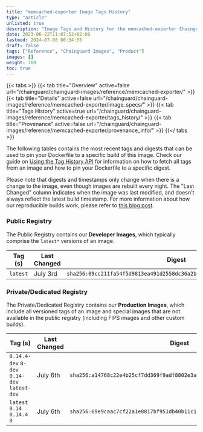 ```yaml
---
title: "memcached-exporter Image Tags History"
type: "article"
unlisted: true
description: "Image Tags and History for the memcached-exporter Chainguard Image"
date: 2023-06-22T11:07:52+02:00
lastmod: 2024-07-08 00:34:55
draft: false
tags: ["Reference", "Chainguard Images", "Product"]
images: []
weight: 700
toc: true
---
```


{{< tabs >}}
{{< tab title="Overview" active=false url="/chainguard/chainguard-images/reference/memcached-exporter/" >}}
{{< tab title="Details" active=false url="/chainguard/chainguard-images/reference/memcached-exporter/image_specs/" >}}
{{< tab title="Tags History" active=true url="/chainguard/chainguard-images/reference/memcached-exporter/tags_history/" >}}
{{< tab title="Provenance" active=false url="/chainguard/chainguard-images/reference/memcached-exporter/provenance_info/" >}}
{{</ tabs >}}

The following tables contains the most recent tags and digests that can be used to pin your Dockerfile to a specific build of this image. Check our guide on [Using the Tag History API](/chainguard/chainguard-images/using-the-tag-history-api/) for information on how to fetch all tags from an image and how to pin your Dockerfile to a specific digest.

Please note that digests and timestamps only change when there is a change to the image, even though images are rebuilt every night. The "Last Changed" column indicates when the image was last modified, and doesn't always reflect the latest build timestamp. For more information about how our reproducible builds work, please refer to [this blog post](https://www.chainguard.dev/unchained/reproducing-chainguards-reproducible-image-builds).

### Public Registry
The Public Registry contains our **Developer Images**, which typically comprise the `latest*` versions of an image.

| Tag (s)   | Last Changed | Digest                                                                    |
|-----------|--------------|---------------------------------------------------------------------------|
|  `latest` | July 3rd     | `sha256:09cc211fa54f5d9813ea491d2558dc36a2b771213d53cc1a580489c0a53c2aad` |


### Private/Dedicated Registry
The Private/Dedicated Registry contains our **Production Images**, which include all versioned tags of an image and special images that are not available in the public registry (including FIPS images and other custom builds).

| Tag (s)                                       | Last Changed | Digest                                                                    |
|-----------------------------------------------|--------------|---------------------------------------------------------------------------|
|  `0.14.4-dev` `0-dev` `0.14-dev` `latest-dev` | July 6th     | `sha256:a14768c22e4b25cf7dd369f9adf8802e3a046ece4a204ad2994463f511e2218d` |
|  `latest` `0.14` `0.14.4` `0`                 | July 6th     | `sha256:69e9caac7cf22a1e8817bf951db40b11c17a1207c67360bf4a1b2e5ce15d48ca` |

